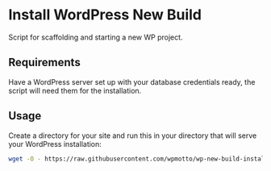 # Install WordPress New Build

Script for scaffolding and starting a new WP project. 

## Requirements
Have a WordPress server set up with your database credentials ready, the script will need them for the installation. 

## Usage
Create a directory for your site and run this in your directory that will serve your WordPress installation:
```bash
wget -O - https://raw.githubusercontent.com/wpmotto/wp-new-build-install/master/install.sh | bash
```
